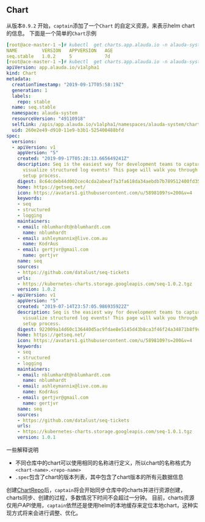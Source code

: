 ## Chart

从版本`0.9.2` 开始，`captain`添加了一个`Chart` 的自定义资源，来表示helm chart的信息。 下面是一个简单的`Chart`示例

```yaml
[root@ace-master-1 ~]# kubectl  get charts.app.alauda.io -n alauda-system seq.stable
NAME         VERSION   APPVERSION   AGE
seq.stable   1.0.2     5            7d
[root@ace-master-1 ~]# kubectl  get charts.app.alauda.io -n alauda-system seq.stable -o yaml
apiVersion: app.alauda.io/v1alpha1
kind: Chart
metadata:
  creationTimestamp: "2019-09-17T05:58:19Z"
  generation: 1
  labels:
    repo: stable
  name: seq.stable
  namespace: alauda-system
  resourceVersion: "49110918"
  selfLink: /apis/app.alauda.io/v1alpha1/namespaces/alauda-system/charts/seq.stable
  uid: 260e2e49-d910-11e9-b3b1-525400488bfd
spec:
  versions:
  - apiVersion: v1
    appVersion: "5"
    created: "2019-09-17T05:28:13.665649241Z"
    description: Seq is the easiest way for development teams to capture, search and
      visualize structured log events! This page will walk you through the very quick
      setup process.
    digest: 8c64cdeb44d002cec4cda2abeaf7a3fa618da34aebdb7b789512400fd3543b82
    home: https://getseq.net/
    icon: https://avatars1.githubusercontent.com/u/5898109?s=200&v=4
    keywords:
    - seq
    - structured
    - logging
    maintainers:
    - email: nblumhardt@nblumhardt.com
      name: nblumhardt
    - email: ashleymannix@live.com.au
      name: KodrAus
    - email: gertjvr@gmail.com
      name: gertjvr
    name: seq
    sources:
    - https://github.com/datalust/seq-tickets
    urls:
    - https://kubernetes-charts.storage.googleapis.com/seq-1.0.2.tgz
    version: 1.0.2
  - apiVersion: v1
    appVersion: "5"
    created: "2019-07-14T23:57:05.986935922Z"
    description: Seq is the easiest way for development teams to capture, search and
      visualize structured log events! This page will walk you through the very quick
      setup process.
    digest: 922009a14d60c136440d5ac9fdae8e5145d43b8ca3f46f24a34871b8f9cba875
    home: https://getseq.net/
    icon: https://avatars1.githubusercontent.com/u/5898109?s=200&v=4
    keywords:
    - seq
    - structured
    - logging
    maintainers:
    - email: nblumhardt@nblumhardt.com
      name: nblumhardt
    - email: ashleymannix@live.com.au
      name: KodrAus
    - email: gertjvr@gmail.com
      name: gertjvr
    name: seq
    sources:
    - https://github.com/datalust/seq-tickets
    urls:
    - https://kubernetes-charts.storage.googleapis.com/seq-1.0.1.tgz
    version: 1.0.1
```
一些解释说明

* 不同仓库中的chart可以使用相同的名称进行定义，所以chart的名称格式为`<chart-name>.<repo-name>`
* `.spec`包含了chart的版本列表，其中包含了chart版本的所有元数据信息

创建[ChartRepo](https://github.com/alauda/captain/blob/master/docs/chartrepo.md)后，`captain`将会开始同步仓库中的charts并进行资源创建，charts同步、创建的过程，多数情况下时间不会超过一分钟。
目前，charts资源仅用户API使用，`captain`依然还是使用helm的本地缓存来定位本地chart，这种实现方式将来会进行调整、优化。